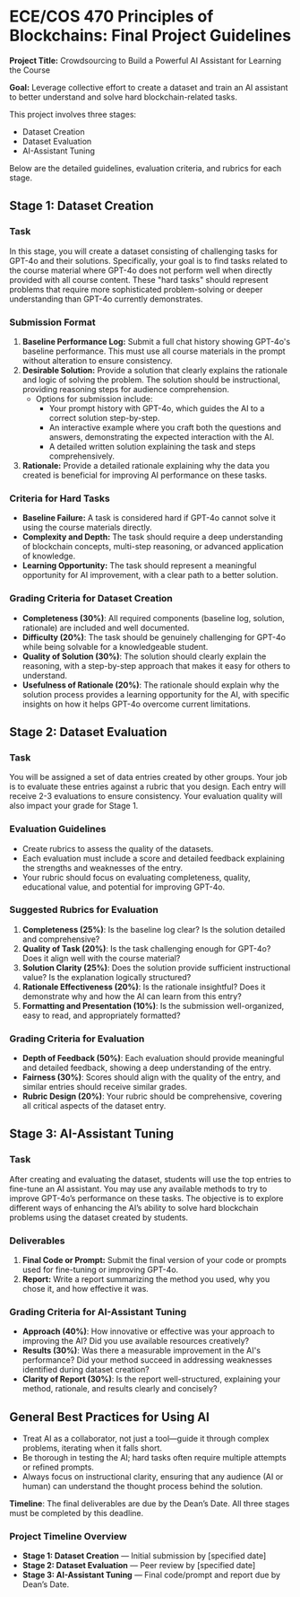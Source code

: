 # ECE/COS 470 Principles of Blockchains: Final Project Guidelines

**Project Title:** Crowdsourcing to Build a Powerful AI Assistant for Learning the Course

**Goal:** Leverage collective effort to create a dataset and train an AI assistant to better understand and solve hard blockchain-related tasks.

This project involves three stages: 
- Dataset Creation
- Dataset Evaluation
- AI-Assistant Tuning

Below are the detailed guidelines, evaluation criteria, and rubrics for each stage.

## **Stage 1: Dataset Creation**

### **Task**
In this stage, you will create a dataset consisting of challenging tasks for GPT-4o and their solutions. Specifically, your goal is to find tasks related to the course material where GPT-4o does not perform well when directly provided with all course content. These "hard tasks" should represent problems that require more sophisticated problem-solving or deeper understanding than GPT-4o currently demonstrates.

### **Submission Format**
1. **Baseline Performance Log:** Submit a full chat history showing GPT-4o's baseline performance. This must use all course materials in the prompt without alteration to ensure consistency.
2. **Desirable Solution:** Provide a solution that clearly explains the rationale and logic of solving the problem. The solution should be instructional, providing reasoning steps for audience comprehension.
   - Options for submission include:
     - Your prompt history with GPT-4o, which guides the AI to a correct solution step-by-step.
     - An interactive example where you craft both the questions and answers, demonstrating the expected interaction with the AI.
     - A detailed written solution explaining the task and steps comprehensively.
3. **Rationale:** Provide a detailed rationale explaining why the data you created is beneficial for improving AI performance on these tasks.

### **Criteria for Hard Tasks**
- **Baseline Failure:** A task is considered hard if GPT-4o cannot solve it using the course materials directly.
- **Complexity and Depth:** The task should require a deep understanding of blockchain concepts, multi-step reasoning, or advanced application of knowledge.
- **Learning Opportunity:** The task should represent a meaningful opportunity for AI improvement, with a clear path to a better solution.

### **Grading Criteria for Dataset Creation**
- **Completeness (30%)**: All required components (baseline log, solution, rationale) are included and well documented.
- **Difficulty (20%)**: The task should be genuinely challenging for GPT-4o while being solvable for a knowledgeable student.
- **Quality of Solution (30%)**: The solution should clearly explain the reasoning, with a step-by-step approach that makes it easy for others to understand.
- **Usefulness of Rationale (20%)**: The rationale should explain why the solution process provides a learning opportunity for the AI, with specific insights on how it helps GPT-4o overcome current limitations.

## **Stage 2: Dataset Evaluation**

### **Task**
You will be assigned a set of data entries created by other groups. Your job is to evaluate these entries against a rubric that you design. Each entry will receive 2-3 evaluations to ensure consistency. Your evaluation quality will also impact your grade for Stage 1.

### **Evaluation Guidelines**
- Create rubrics to assess the quality of the datasets.
- Each evaluation must include a score and detailed feedback explaining the strengths and weaknesses of the entry.
- Your rubric should focus on evaluating completeness, quality, educational value, and potential for improving GPT-4o.

### **Suggested Rubrics for Evaluation**
1. **Completeness (25%)**: Is the baseline log clear? Is the solution detailed and comprehensive?
2. **Quality of Task (20%)**: Is the task challenging enough for GPT-4o? Does it align well with the course material?
3. **Solution Clarity (25%)**: Does the solution provide sufficient instructional value? Is the explanation logically structured?
4. **Rationale Effectiveness (20%)**: Is the rationale insightful? Does it demonstrate why and how the AI can learn from this entry?
5. **Formatting and Presentation (10%)**: Is the submission well-organized, easy to read, and appropriately formatted?

### **Grading Criteria for Evaluation**
- **Depth of Feedback (50%)**: Each evaluation should provide meaningful and detailed feedback, showing a deep understanding of the entry.
- **Fairness (30%)**: Scores should align with the quality of the entry, and similar entries should receive similar grades.
- **Rubric Design (20%)**: Your rubric should be comprehensive, covering all critical aspects of the dataset entry.

## **Stage 3: AI-Assistant Tuning**

### **Task**
After creating and evaluating the dataset, students will use the top entries to fine-tune an AI assistant. You may use any available methods to try to improve GPT-4o’s performance on these tasks. The objective is to explore different ways of enhancing the AI’s ability to solve hard blockchain problems using the dataset created by students.

### **Deliverables**
1. **Final Code or Prompt:** Submit the final version of your code or prompts used for fine-tuning or improving GPT-4o.
2. **Report:** Write a report summarizing the method you used, why you chose it, and how effective it was.

### **Grading Criteria for AI-Assistant Tuning**
- **Approach (40%)**: How innovative or effective was your approach to improving the AI? Did you use available resources creatively?
- **Results (30%)**: Was there a measurable improvement in the AI's performance? Did your method succeed in addressing weaknesses identified during dataset creation?
- **Clarity of Report (30%)**: Is the report well-structured, explaining your method, rationale, and results clearly and concisely?

## **General Best Practices for Using AI**
- Treat AI as a collaborator, not just a tool—guide it through complex problems, iterating when it falls short.
- Be thorough in testing the AI; hard tasks often require multiple attempts or refined prompts.
- Always focus on instructional clarity, ensuring that any audience (AI or human) can understand the thought process behind the solution.

**Timeline**: The final deliverables are due by the Dean’s Date. All three stages must be completed by this deadline.

### **Project Timeline Overview**
- **Stage 1: Dataset Creation** — Initial submission by [specified date]
- **Stage 2: Dataset Evaluation** — Peer review by [specified date]
- **Stage 3: AI-Assistant Tuning** — Final code/prompt and report due by Dean’s Date.
